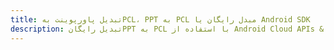 ---title: تبدیل پاورپوینت بهPCL، PPT به PCL مبدل رایگان یا Android SDKdescription: تبدیل رایگانPPT به PCL با استفاده از Android Cloud APIs & SDK. همچنین اسناد Microsoft PowerPoint را در Cloud ایجاد، ویرایش و رندر کنید.---